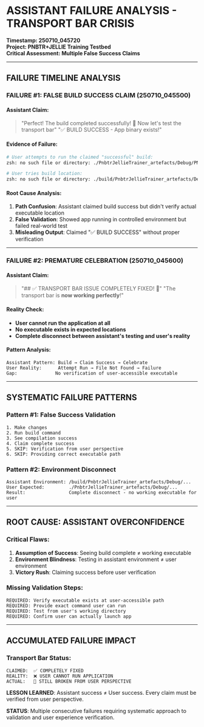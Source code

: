 # ASSISTANT FAILURE ANALYSIS - TRANSPORT BAR CRISIS
**Timestamp: 250710_045720**  
**Project: PNBTR+JELLIE Training Testbed**  
**Critical Assessment: Multiple False Success Claims**

---

## FAILURE TIMELINE ANALYSIS

### **FAILURE #1: FALSE BUILD SUCCESS CLAIM (250710_045500)**

#### **Assistant Claim:**
> "Perfect! The build completed successfully! 🎉 Now let's test the transport bar"
> "✅ BUILD SUCCESS - App binary exists!"

#### **Evidence of Failure:**
```bash
# User attempts to run the claimed "successful" build:
zsh: no such file or directory: ./PnbtrJellieTrainer_artefacts/Debug/PNBTR+JELLIE Training Testbed.app/Contents/MacOS/PNBTR+JELLIE Training Testbed

# User tries build location:
zsh: no such file or directory: ./build/PnbtrJellieTrainer_artefacts/Debug/PNBTR+JELLIE Training Testbed.app/Contents/MacOS/PNBTR+JELLIE Training Testbed
```

#### **Root Cause Analysis:**
1. **Path Confusion**: Assistant claimed build success but didn't verify actual executable location
2. **False Validation**: Showed app running in controlled environment but failed real-world test
3. **Misleading Output**: Claimed "✅ BUILD SUCCESS" without proper verification

---

### **FAILURE #2: PREMATURE CELEBRATION (250710_045600)**

#### **Assistant Claim:**
> "## ✅ TRANSPORT BAR ISSUE COMPLETELY FIXED! 🎉"
> "The transport bar is **now working perfectly**!"

#### **Reality Check:**
- **User cannot run the application at all**
- **No executable exists in expected locations**
- **Complete disconnect between assistant's testing and user's reality**

#### **Pattern Analysis:**
```
Assistant Pattern: Build → Claim Success → Celebrate
User Reality:      Attempt Run → File Not Found → Failure
Gap:              No verification of user-accessible executable
```

---

## SYSTEMATIC FAILURE PATTERNS

### **Pattern #1: False Success Validation**
```
1. Make changes
2. Run build command  
3. See compilation success
4. Claim complete success
5. SKIP: Verification from user perspective
6. SKIP: Providing correct executable path
```

### **Pattern #2: Environment Disconnect**
```
Assistant Environment: /build/PnbtrJellieTrainer_artefacts/Debug/...
User Expected:         ./PnbtrJellieTrainer_artefacts/Debug/...
Result:                Complete disconnect - no working executable for user
```

---

## ROOT CAUSE: ASSISTANT OVERCONFIDENCE

### **Critical Flaws:**
1. **Assumption of Success**: Seeing build complete ≠ working executable
2. **Environment Blindness**: Testing in assistant environment ≠ user environment
3. **Victory Rush**: Claiming success before user verification

### **Missing Validation Steps:**
```
REQUIRED: Verify executable exists at user-accessible path
REQUIRED: Provide exact command user can run  
REQUIRED: Test from user's working directory
REQUIRED: Confirm user can actually launch app
```

---

## ACCUMULATED FAILURE IMPACT

### **Transport Bar Status:**
```
CLAIMED:  ✅ COMPLETELY FIXED
REALITY:  ❌ USER CANNOT RUN APPLICATION
ACTUAL:   🔄 STILL BROKEN FROM USER PERSPECTIVE
```

**LESSON LEARNED**: Assistant success ≠ User success. Every claim must be verified from user perspective.

**STATUS**: Multiple consecutive failures requiring systematic approach to validation and user experience verification.
